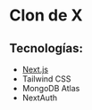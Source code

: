 # Clon de X

## Tecnologías:
- [Next.js](https://nextjs.org)
- Tailwind CSS
- MongoDB Atlas
- NextAuth